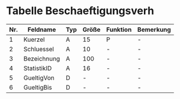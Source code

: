 # Tabelle Beschaeftigungsverh

Nr.|Feldname|Typ|Größe|Funktion|Bemerkung
---|---|---|---|---|---
1|Kuerzel|A|15|P|-
2|Schluessel|A|10|-|-
3|Bezeichnung|A|100|-|-
4|StatistikID|A|16|-|-
5|GueltigVon|D|-|-|-
6|GueltigBis|D|-|-|-
